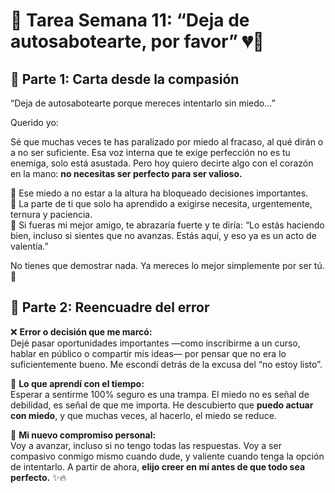 # 📝 Tarea Semana 11: “Deja de autosabotearte, por favor” 💔🧠

## 💌 Parte 1: Carta desde la compasión

“Deja de autosabotearte porque mereces intentarlo sin miedo...”

Querido yo:

Sé que muchas veces te has paralizado por miedo al fracaso, al qué dirán o a no ser suficiente. Esa voz interna que te exige perfección no es tu enemiga, solo está asustada. Pero hoy quiero decirte algo con el corazón en la mano: **no necesitas ser perfecto para ser valioso.**

🧠 Ese miedo a no estar a la altura ha bloqueado decisiones importantes.  
🔎 La parte de ti que solo ha aprendido a exigirse necesita, urgentemente, ternura y paciencia.  
💬 Si fueras mi mejor amigo, te abrazaría fuerte y te diría: “Lo estás haciendo bien, incluso si sientes que no avanzas. Estás aquí, y eso ya es un acto de valentía.”

No tienes que demostrar nada. Ya mereces lo mejor simplemente por ser tú. 💖

## 🔁 Parte 2: Reencuadre del error

❌ **Error o decisión que me marcó:**  
Dejé pasar oportunidades importantes —como inscribirme a un curso, hablar en público o compartir mis ideas— por pensar que no era lo suficientemente bueno. Me escondí detrás de la excusa del “no estoy listo”.

🔄 **Lo que aprendí con el tiempo:**  
Esperar a sentirme 100% seguro es una trampa. El miedo no es señal de debilidad, es señal de que me importa. He descubierto que **puedo actuar con miedo**, y que muchas veces, al hacerlo, el miedo se reduce.

🌱 **Mi nuevo compromiso personal:**  
Voy a avanzar, incluso si no tengo todas las respuestas. Voy a ser compasivo conmigo mismo cuando dude, y valiente cuando tenga la opción de intentarlo. A partir de ahora, **elijo creer en mí antes de que todo sea perfecto.** ✨🔥


